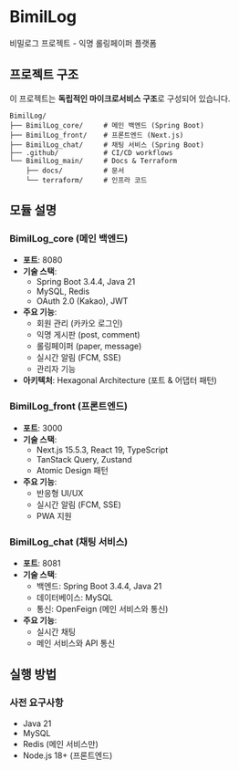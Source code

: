 # BimilLog

비밀로그 프로젝트 - 익명 롤링페이퍼 플랫폼

## 프로젝트 구조

이 프로젝트는 **독립적인 마이크로서비스 구조**로 구성되어 있습니다.

```
BimilLog/
├── BimilLog_core/     # 메인 백엔드 (Spring Boot)
├── BimilLog_front/    # 프론트엔드 (Next.js)
├── BimilLog_chat/     # 채팅 서비스 (Spring Boot)
├── .github/           # CI/CD workflows
└── BimilLog_main/     # Docs & Terraform
    ├── docs/          # 문서
    └── terraform/     # 인프라 코드
```

## 모듈 설명

### BimilLog_core (메인 백엔드)
- **포트**: 8080
- **기술 스택**:
  - Spring Boot 3.4.4, Java 21
  - MySQL, Redis
  - OAuth 2.0 (Kakao), JWT
- **주요 기능**:
  - 회원 관리 (카카오 로그인)
  - 익명 게시판 (post, comment)
  - 롤링페이퍼 (paper, message)
  - 실시간 알림 (FCM, SSE)
  - 관리자 기능
- **아키텍처**: Hexagonal Architecture (포트 & 어댑터 패턴)

### BimilLog_front (프론트엔드)
- **포트**: 3000
- **기술 스택**:
  - Next.js 15.5.3, React 19, TypeScript
  - TanStack Query, Zustand
  - Atomic Design 패턴
- **주요 기능**:
  - 반응형 UI/UX
  - 실시간 알림 (FCM, SSE)
  - PWA 지원

### BimilLog_chat (채팅 서비스)
- **포트**: 8081
- **기술 스택**:
  - 백엔드: Spring Boot 3.4.4, Java 21
  - 데이터베이스: MySQL
  - 통신: OpenFeign (메인 서비스와 통신)
- **주요 기능**:
  - 실시간 채팅
  - 메인 서비스와 API 통신

## 실행 방법

### 사전 요구사항
- Java 21
- MySQL
- Redis (메인 서비스만)
- Node.js 18+ (프론트엔드)